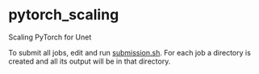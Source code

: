 # pytorch_scaling
Scaling PyTorch for Unet

To submit all jobs, edit and run [submission.sh](./submission.sh). For each job a directory is created and all its output will be in that directory.
